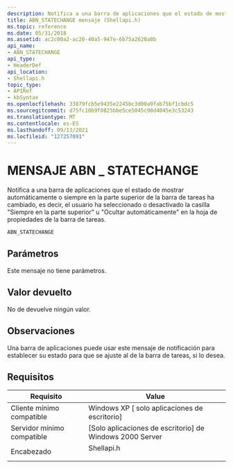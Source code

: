 ```yaml
---
description: Notifica a una barra de aplicaciones que el estado de mostrar automáticamente o siempre en la parte superior de la barra de tareas ha cambiado&8212; es decir, el usuario ha seleccionado o borrado el \# &\# 0034; Always on top&\# 0034; o &\# 0034; Ocultar automáticamente&\# 0034; casilla en la hoja de propiedades de la barra de tareas.
title: ABN_STATECHANGE mensaje (Shellapi.h)
ms.topic: reference
ms.date: 05/31/2018
ms.assetid: ac2c00a2-ac20-40a5-947e-6b75a2620a0b
api_name:
- ABN_STATECHANGE
api_type:
- HeaderDef
api_location:
- Shellapi.h
topic_type:
- APIRef
- kbSyntax
ms.openlocfilehash: 33879fcb5e9435e2245bc3d00a9fab75bf1cbdc5
ms.sourcegitcommit: d75fc10b9f0825bbe5ce5045c90d4045e3c53243
ms.translationtype: MT
ms.contentlocale: es-ES
ms.lasthandoff: 09/13/2021
ms.locfileid: "127257091"
---
```

# <a name="abn_statechange-message"></a>MENSAJE ABN \_ STATECHANGE

Notifica a una barra de aplicaciones que el estado de mostrar automáticamente o siempre en la parte superior de la barra de tareas ha cambiado, es decir, el usuario ha seleccionado o desactivado la casilla "Siempre en la parte superior" u "Ocultar automáticamente" en la hoja de propiedades de la barra de tareas.


```C++
ABN_STATECHANGE 
```



## <a name="parameters"></a>Parámetros

Este mensaje no tiene parámetros.

## <a name="return-value"></a>Valor devuelto

No de devuelve ningún valor.

## <a name="remarks"></a>Observaciones

Una barra de aplicaciones puede usar este mensaje de notificación para establecer su estado para que se ajuste al de la barra de tareas, si lo desea.

## <a name="requirements"></a>Requisitos



| Requisito | Value |
|-------------------------------------|---------------------------------------------------------------------------------------|
| Cliente mínimo compatible<br/> | Windows XP \[ solo aplicaciones de escritorio\]<br/>                                           |
| Servidor mínimo compatible<br/> | \[Solo aplicaciones de escritorio\] de Windows 2000 Server<br/>                                  |
| Encabezado<br/>                   | <dl> <dt>Shellapi.h</dt> </dl> |



 

 




